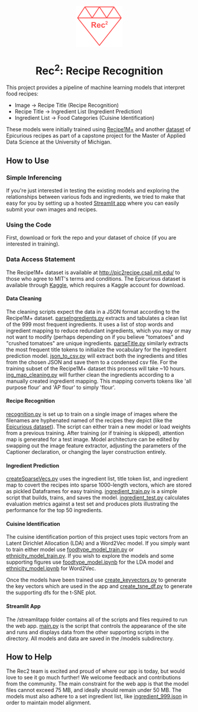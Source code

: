 <p align="center">
  <img src="./images/rec2_logo.png" alt="Rec2 Logo">
  <h1 align="center">Rec<sup>2</sup>: Recipe Recognition</h1>
</p>

This project provides a pipeline of machine learning models that interpret food recipes:
- Image &rarr; Recipe Title (Recipe Recognition)
- Recipe Title &rarr; Ingredient List (Ingredient Prediction)
- Ingredient List &rarr; Food Categories (Cuisine Identification)

These models were initially trained using [Recipe1M+](http://pic2recipe.csail.mit.edu/) and another [dataset](https://www.kaggle.com/datasets/pes12017000148/food-ingredients-and-recipe-dataset-with-images) of Epicurious recipes as part of a capstone project for the Master of Applied Data Science at the University of Michigan.

## How to Use
### Simple Inferencing
If you're just interested in testing the existing models and exploring the relationships between various fods and ingredients, we tried to make that easy for you by setting up a hosted [Streamlit app](https://mcnaljr-capstone-streamlitappmain-e4lj1v.streamlit.app/) where you can easily submit your own images and recipes.

### Using the Code
First, download or fork the repo and your dataset of choice (if you are interested in training).
### Data Access Statement
The Recipe1M+ dataset is available at http://pic2recipe.csail.mit.edu/ to those who agree to MIT's terms and conditions.
The Epicurious dataset is available through [Kaggle](https://www.kaggle.com/datasets/pes12017000148/food-ingredients-and-recipe-dataset-with-images), which requires a Kaggle account for download. 
#### Data Cleaning
The cleaning scripts expect the data in a JSON format according to the Recipe1M+ dataset. [parseIngredients.py](https://github.com/mcnaljr/capstone/blob/main/data_cleaning/parseIngredients.py) extracts and tabulates a clean list of the 999 most frequent ingredients. It uses a list of stop words and ingredient mapping to reduce redundant ingredients, which you may or may not want to modify (perhaps depending on if you believe "tomatoes" and "crushed tomatoes" are unique ingredients. [parseTitle.py](https://github.com/mcnaljr/capstone/blob/main/data_cleaning/parseTitle.py) similarly extracts the most frequent title tokens to initialize the vocabulary for the ingredient prediction model. [json_to_csv.py](https://github.com/mcnaljr/capstone/blob/main/data_cleaning/json_to_csv.py) will extract both the ingredients and titles from the chosen JSON and save them to a condensed csv file. For the training subset of the Recipe1M+ dataset this process will take ~10 hours. [ing_map_cleaning.py](https://github.com/mcnaljr/capstone/blob/main/data_cleaning/ing_map_cleaning.py) will further clean the ingredients according to a manually created ingredient mapping. This mapping converts tokens like 'all purpose flour' and 'AP flour' to simply 'flour'.

#### Recipe Recognition
[recognition.py](https://github.com/mcnaljr/capstone/blob/main/model_generation/recipe_recognition/recognition.py) is set up to train on a single image of images where the filenames are hyphenated named of the recipes they depict (like the [Epicurious dataset](https://www.kaggle.com/datasets/pes12017000148/food-ingredients-and-recipe-dataset-with-images)). The script can either train a new model or load weights from a previous training. After training (or if training is skipped), attention map is generated for a test image. Model architecture can be edited by swapping out the image feature extractor, adjusting the parameters of the Captioner declaration, or changing the layer construction entirely.

#### Ingredient Prediction
[createSparseVecs.py](https://github.com/mcnaljr/capstone/blob/main/model_generation/ingredient_prediction/createSparseVecs.py) uses the ingredient list, title token list, and ingredient map to covert the recipes into sparse 1000-length vectors, which are stored as pickled Dataframes for easy training. [ingredient_train.py](https://github.com/mcnaljr/capstone/blob/main/model_generation/ingredient_prediction/ingredient_train.py) is a simple script that builds, trains, and saves the model. [ingredient_test.py](https://github.com/mcnaljr/capstone/blob/main/model_generation/ingredient_prediction/ingredient_test.py) calculates evaluation metrics against a test set and produces plots illustrating the performance for the top 50 ingredients.

#### Cuisine Identification
The cuisine identification portion of this project uses topic vectors from an Latent Dirichlet Allocation (LDA) and a Word2Vec model. If you simply want to train either model use [foodtype_model_train.py](https://github.com/mcnaljr/capstone/blob/main/model_generation/cuisine_identification/foodtype_model_train.py) or [ethnicity_model_train.py](https://github.com/mcnaljr/capstone/blob/main/model_generation/cuisine_identification/ethnicity_model_train.py). If you wish to explore the models and some supporting figures use [foodtype_model.ipynb](https://github.com/mcnaljr/capstone/blob/main/model_generation/cuisine_identification/foodtype_model.ipynb) for the LDA model and [ethnicity_model.ipynb](https://github.com/mcnaljr/capstone/blob/main/model_generation/cuisine_identification/ethnicity_model.ipynb) for Word2Vec.

Once the models have been trained use [create_keyvectors.py](https://github.com/mcnaljr/capstone/blob/main/model_generation/cuisine_identification/create_keyvectors.py) to generate the key vectors which are used in the app and [create_tsne_df.py](https://github.com/mcnaljr/capstone/blob/main/model_generation/cuisine_identification/create_tsne_df.py) to generate the supporting dfs for the t-SNE plot.

#### Streamlit App
The /streamlitapp folder contains all of the scripts and files required to run the web app. [main.py](https://github.com/mcnaljr/capstone/blob/main/streamlitapp/main.py) is the script that controls the appearance of the site and runs and displays data from the other supporting scripts in the directory. All models and data are saved in the /models subdirectory.

## How to Help
The Rec2 team is excited and proud of where our app is today, but would love to see it go much further! We welcome feedback and contributions from the community. The main constraint for the web app is that the model files cannot exceed 75 MB, and ideally should remain under 50 MB. The models must also adhere to a set ingredient list, like [ingredient_999.json](https://github.com/mcnaljr/capstone/blob/main/streamlitapp/models/json/ingredients_999.json) in order to maintain model alignment.

